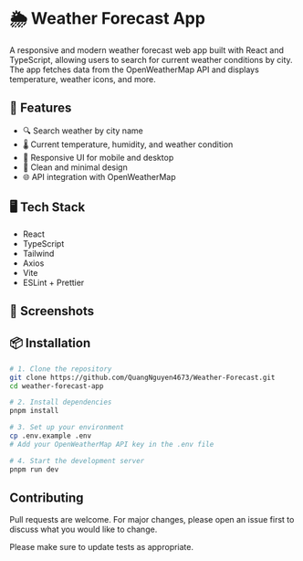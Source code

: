 # 🌦️ Weather Forecast App

A responsive and modern weather forecast web app built with React and TypeScript, allowing users to search for current weather conditions by city. The app fetches data from the OpenWeatherMap API and displays temperature, weather icons, and more.

## 🚀 Features

- 🔍 Search weather by city name
- 🌡️ Current temperature, humidity, and weather condition
- 📱 Responsive UI for mobile and desktop
- 🎨 Clean and minimal design
- 🌐 API integration with OpenWeatherMap

## 🖥️ Tech Stack

- React
- TypeScript
- Tailwind
- Axios
- Vite
- ESLint + Prettier

## 📸 Screenshots

## 📦 Installation

```bash
# 1. Clone the repository
git clone https://github.com/QuangNguyen4673/Weather-Forecast.git
cd weather-forecast-app

# 2. Install dependencies
pnpm install

# 3. Set up your environment
cp .env.example .env
# Add your OpenWeatherMap API key in the .env file

# 4. Start the development server
pnpm run dev
```

## Contributing

Pull requests are welcome. For major changes, please open an issue first
to discuss what you would like to change.

Please make sure to update tests as appropriate.
